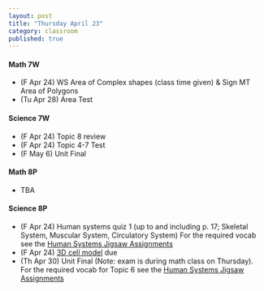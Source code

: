 ```yaml
---
layout: post
title: "Thursday April 23"
category: classroom
published: true
---
```

#### Math 7W
* (F Apr 24) WS Area of Complex shapes (class time given) & Sign MT Area of Polygons
* (Tu Apr 28) Area Test

#### Science 7W
* (F Apr 24) Topic 8 review
* (F Apr 24) Topic 4-7 Test
* (F May 6) Unit Final

#### Math 8P
* TBA

#### Science 8P
* (F Apr 24) Human systems quiz 1 (up to and including p. 17; Skeletal System, Muscular System, Circulatory System) For the required vocab see the <a href="https://www.dropbox.com/s/hi75o87nt925dzu/Jigsaw%20WS%20-%20Body%20Systems%20in%20Humans.pdf?dl=0">Human Systems Jigsaw Assignments</a>
* (F Apr 24) <a href="https://www.dropbox.com/s/uln20taicuc6c6d/3D%20cell%20model.pdf?dl=0">3D cell model</a> due
* (Th Apr 30) Unit Final (Note: exam is during math class on Thursday). For the required vocab for Topic 6 see the <a href="https://www.dropbox.com/s/hi75o87nt925dzu/Jigsaw%20WS%20-%20Body%20Systems%20in%20Humans.pdf?dl=0">Human Systems Jigsaw Assignments</a>
